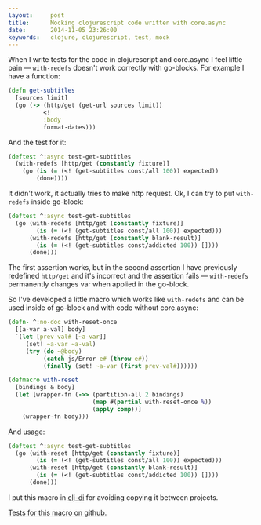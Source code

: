 ```yaml
---
layout:     post
title:      Mocking clojurescript code written with core.async
date:       2014-11-05 23:26:00
keywords:   clojure, clojurescript, test, mock
---
```


When I write tests for the code in clojurescript and core.async I feel little pain &mdash;
`with-redefs` doesn't work correctly with go-blocks. For example I have a function:

~~~clojure
(defn get-subtitles
  [sources limit]
  (go (-> (http/get (get-url sources limit))
          <!
          :body
          format-dates)))
~~~

And the test for it:

~~~clojure
(deftest ^:async test-get-subtitles
  (with-redefs [http/get (constantly fixture)]
    (go (is (= (<! (get-subtitles const/all 100)) expected))
        (done))))
~~~

It didn't work, it actually tries to make http request. Ok, I can try to put `with-redefs`
inside go-block:

~~~clojure
(deftest ^:async test-get-subtitles
  (go (with-redefs [http/get (constantly fixture)]
        (is (= (<! (get-subtitles const/all 100)) expected)))
      (with-redefs [http/get (constantly blank-result)]
        (is (= (<! (get-subtitles const/addicted 100)) [])))
      (done)))
~~~

The first assertion works, but in the second assertion I have previously redefined `http/get`
and it's incorrect and the assertion fails &mdash; `with-redefs` permanently changes var
when applied in the go-block.

So I've developed a little macro which works like `with-redefs` and can be used inside of go-block
and with code without core.async:

~~~clojure
(defn- ^:no-doc with-reset-once
  [[a-var a-val] body]
  `(let [prev-val# [~a-var]]
     (set! ~a-var ~a-val)
     (try (do ~@body)
          (catch js/Error e# (throw e#))
          (finally (set! ~a-var (first prev-val#))))))

(defmacro with-reset
  [bindings & body]
  (let [wrapper-fn (->> (partition-all 2 bindings)
                        (map #(partial with-reset-once %))
                        (apply comp))]
    (wrapper-fn body)))
~~~

And usage:

~~~clojure
(deftest ^:async test-get-subtitles
  (go (with-reset [http/get (constantly fixture)]
        (is (= (<! (get-subtitles const/all 100)) expected)))
      (with-reset [http/get (constantly blank-result)]
        (is (= (<! (get-subtitles const/addicted 100)) [])))
      (done)))
~~~

I put this macro in [clj-di](https://github.com/nvbn/clj-di) for avoiding copying it between projects.

[Tests for this macro on github.](https://github.com/nvbn/clj-di/blob/2487359658a603c41dde621227620014fe06c6dd/test/cljx/clj_di/core_test.cljx#L88)

